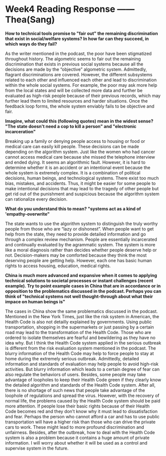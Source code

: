 # Week4 Reading Response —— Thea(Sang)

**How to technical tools promise to "fair out" the remaining discrimination that exist in social/welfare systems? In how far can they succeed, in which ways do they fail?**

As the writer mentioned in the podcast, the poor have been stigmatized throughout history. The algometric seems to fair out the remaining discrimination that exists in previous social systems because all the decisions are made by the “objective” algometric system. Admittedly, flagrant discriminations are covered. However, the different subsystems related to each other and influenced each other and lead to discrimination within the whole social systems. For example, the poor may ask more help from the local states and will be collected more data and further be evaluated as high-risk people because of their previous records, which may further lead them to limited resources and harder situations. Once the feedback loop forms, the whole system enviably fails to be objective and fair.


**Imagine, what could this (following quotes) mean in the widest sense?
"The state doesn't need a cop to kill a person" and "electronic incarceration"**

Breaking up a family or denying people access to housing or food or medical care can easily kill people. These decisions can be made depending on the algorithm system. Just like the women who had cancer cannot access medical care because she missed the telephone interview and ended dying. It seems an algorithmic fault. However, it is hard to determine whether it is an accident or an intentional event because the whole system is extremely complex. It is a combination of political decisions, human beings, and technological systems. There exist too much bias, mistakes, and accidents. Thus, it might be easier for some people to make intentional decisions that may lead to the tragedy of other people but get rid out of the punishment and suspicious because the algorithm system can rationalize every decision.  


**What do you understand this to mean?
"systems act as a kind of 'empathy-overwrite"**

The state wants to use the algorithm system to distinguish the truly worthy people from those who are “lazy or dishonest”. When people want to get help from the state, they need to provide detailed information and go through a complex review mechanism. People are essentially incarcerated and continually evaluated by the agrammatic system. The system is more like a moral diagnosis rather than decides whether people deserve help or not. Decision-makers may be comforted because they think the most deserving people are getting help. However, each one has basic human rights to access housing, education, medical rights.


**China is much more advanced and expansive when it comes to applying technical solutions to societal processes or instant challenges (recent example). Try to point example cases in China that are in accordance or in opposition to the problematics discussed in the podcast. Perhaps you can think of
"technical systems not well thought-through about what their impace on human beings is"**

The cases in China show the same problematics discussed in the podcast. Mentioned in the New York Times, just like the risk system in American, the Health Code is also not detailly explained by governments. Using public transportation, shopping in the supermarkets or just passing by a certain road may lead to the transformation of the Health Code. Those who are ordered to isolate themselves are fearful and bewildering as they have no idea why. But I think the Health Code system applied in the serious outbreak is different from the risk evaluation system mentioned in the podcast. The blurry information of the Health Code may help to force people to stay at home during the extremely serious outbreak. Admittedly, detailed information and standards of evaluation may help people to avoid high-risk activities. But blurry information which leads to a certain degree of fear can also regulate the behaviors of users. Besides, some people may take advantage of loopholes to keep their Health Code green if they clearly know the detailed algorithm and standards of the Health Code system. After all, there is no shortage of such news that people take advantage of the loophole of regulations and spread the virus. However, with the recovery of normal life, the problems caused by the Health Code system should be paid more attention. If people lose their basic rights because of their Health Code becomes red and they don’t know why it must lead to dissatisfaction and fear. Perhaps the person who cannot afford a car and has to use public transportation will have a higher risk than those who can drive the private cars to work. These might lead to more profound discrimination and unfairness. Besides, after the outbreak, how to deal with the Health Code system is also a problem because it contains a huge amount of private information. I will worry about whether it will be used as a control and supervise system in the future.
